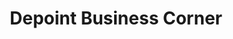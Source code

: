 ---
title: "Depoint Business Corner"
url: /santiago-de-queretaro/depoint-business-corner/
shop: centro comercial
---